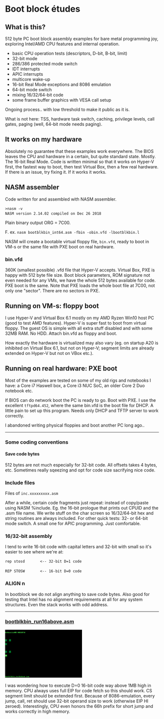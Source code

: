 # Boot block &eacute;tudes 

## What is this? 

512 byte PC boot block assembly examples for bare metal programming joy, exploring Intel/AMD CPU features and internal operation. 

- basic CPU operation tests (descriptors, D-bit, B-bit, limit)
- 32-bit mode
- 286/386 protected mode switch
- IDT interrupts
- APIC interrupts
- multicore wake-up
- 16-bit Real Mode exceptions and 8086 emulation
- 64-bit mode switch
- mixing 16/32/64-bit code
- some frame buffer graphics with VESA call setup

Ongoing process.. with low threshold to make it public as it is. 

What is not here: TSS, hardware task switch, caching, privilege levels, call gates, paging (well, 64-bit mode needs paging). 

## It works on my hardware 

Absolutely no guarantee that these examples work everywhere. The BIOS leaves the CPU and hardware in a certain, but quite standard state. Mostly. The 16-bit Real Mode. Code is written minimal so that it works on Hyper-V first, the fastest way to boot, then test Virtual Box, then a few real hardware. If there is an issue, try fixing it. If it works it works. 

## NASM assembler

Code written for and assembled with NASM assembler. 

	>nasm -v
	NASM version 2.14.02 compiled on Dec 26 2018

Plain binary output ORG = 7C00. 

F. ex. `nasm bootblkbin_int64.asm -fbin -obin.vfd -lbootblkbin.l`

NASM will create a bootable virtual floppy file, `bin.vfd`, ready to boot in VM-s or the same file with PXE boot on real hardware. 

### bin.vfd 

360K (smallest possible) .vfd file that Hyper-V accepts. Virtual Box, PXE is happy with 512 byte file size. Boot block parameters, ROM signature not even needed for any VMs, we have the whole 512 bytes available for code. PXE boot is the same. Note that PXE loads the whole boot file at 7C00, not only one "sector". There are no sectors in PXE. 

## Running on VM-s: floppy boot

I use Hyper-V and Virtual Box 6.1 mostly on my AMD Ryzen Win10 host PC (good to test AMD features). Hyper-V is super fast to boot from virtual floppy. The guest OS is simple with all extra stuff disabled and with some 32MB RAM. No HDD. Attach bin.vfd as floppy and boot. 

How exactly the hardware is virtualized may also vary (eg. on startup A20 is inhibited on Virtual Box 6.1, but not on Hyper-V; segment limits are already extended on Hyper-V but not on VBox etc.). 

## Running on real hardware: PXE boot

Most of the examples are tested on some of my old rigs and notebooks I have: a Core i7 Haswell box, a Core i3 NUC SoC, an older Core 2 Duo notebook etc.
 
If BIOS can do network boot the PC is ready to go. Boot with PXE. I use the excellent `tftpd64.452`, where the same bin.vfd is the boot file for DHCP. A little pain to set up this program. Needs only DHCP and TFTP server to work correctly.
 
I abandoned writing physical floppies and boot another PC long ago..

-----------

### Some coding conventions

#### Save code bytes 

512 bytes are not much especially for 32-bit code. All offsets takes 4 bytes, etc. Sometimes really sqeezing and opt for code size sacrifying nice code.

### Include files

Files of `inc.xxxxxxxxx.asm` 

After a while, certain code fragments just repeat: instead of copy/paste using NASM %include. Eg. the 16-bit prologue that prints out CPUID and the .asm file name. We write stuff on the char screen so 16/32/64-bit hex and string routines are always included. For other quick tests: 32- or 64-bit mode switch. A small one for APIC programming. Just comfortable.  

### 16/32-bit assembly

I tend to write 16-bit code with capital letters and 32-bit with small so it's easier to see where we're at:

	rep stosd       <-- 32-bit D=1 code
	                
	REP STOSW       <-- 16-bit D=0 code

### ALIGN n

In bootblock we do not align anything to save code bytes. Also good for testing that Intel has no alignment requirements at all for any system structures. Even the stack works with odd address. 

----------------

### [bootblkbin_run16above.asm](ASM/bootblkbin_run16above.asm)

[<img width="50%" src="SCREENSHOT/run16above.png" />](https://github.com/Halicery/bootblkbin/blob/main/SCREENSHOT/run16above.png)

I was wondering how to execute D=0 16-bit code way above 1MB high in memory. CPU always uses full EIP for code fetch so this should work. CS segment limit should be extended first. Because of 8086-emulation, every jump, call, ret should use 32-bit operand size to work (otherwise EIP HI zeroed). Interestingly, CPU even honors the 66h prefix for short jump and works correctly in high memory. 









